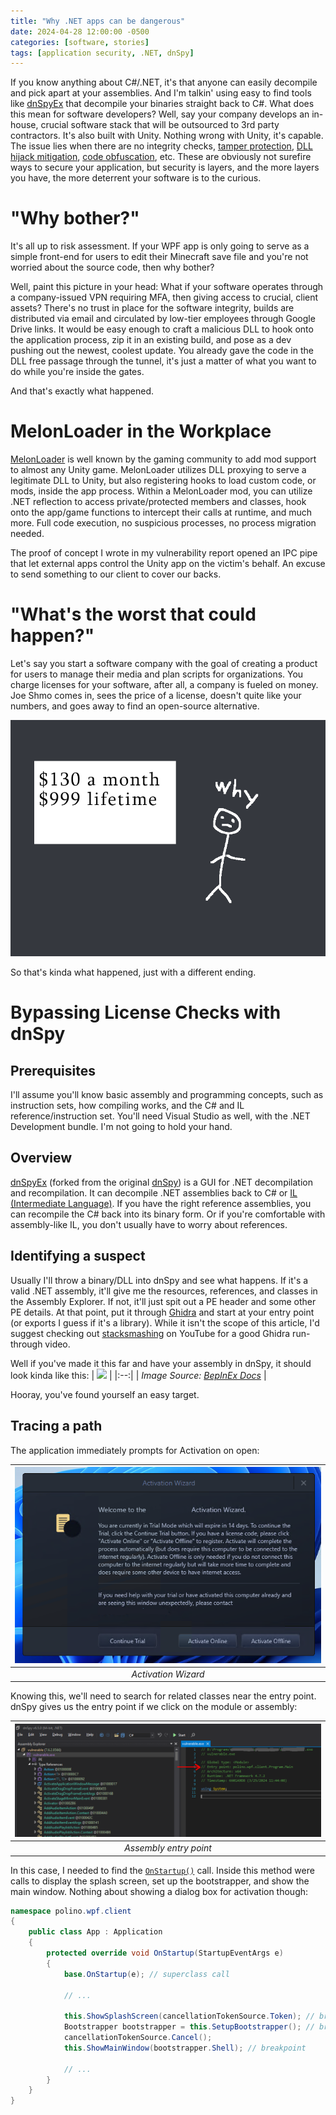 ```yaml
---
title: "Why .NET apps can be dangerous"
date: 2024-04-28 12:00:00 -0500
categories: [software, stories]
tags: [application security, .NET, dnSpy]
---
```


If you know anything about C#/.NET, it's that anyone can easily decompile and pick apart at your assemblies. And I'm talkin' using easy to find tools like [dnSpyEx](https://github.com/dnSpyEx) that decompile your binaries straight back to C#.
What does this mean for software developers? Well, say your company develops an in-house, crucial software stack that will be outsourced to 3rd party contractors. It's also built with Unity. 
Nothing wrong with Unity, it's capable. The issue lies when there are no integrity checks, [tamper protection](https://learn.microsoft.com/en-us/dotnet/framework/app-domains/gac), [DLL hijack mitigation](https://support.microsoft.com/en-us/topic/secure-loading-of-libraries-to-prevent-dll-preloading-attacks-d41303ec-0748-9211-f317-2edc819682e1), [code obfuscation](https://docs.unity3d.com/Manual/IL2CPP.html), etc. These are obviously not surefire ways to secure your application, but security is layers, and the more layers you have, the more deterrent your software is to the curious.

# "Why bother?"

It's all up to risk assessment. If your WPF app is only going to serve as a simple front-end for users to edit their Minecraft save file and you're not worried about the source code, then why bother?

Well, paint this picture in your head: What if your software operates through a company-issued VPN requiring MFA, then giving access to crucial, client assets? There's no trust in place for the software integrity, builds are distributed via email and circulated by low-tier employees through Google Drive links. It would be easy enough to craft a malicious DLL to hook onto the application process, zip it in an existing build, and pose as a dev pushing out the newest, coolest update. You already gave the code in the DLL free passage through the tunnel, it's just a matter of what you want to do while you're inside the gates. 

And that's exactly what happened.  

# MelonLoader in the Workplace

[MelonLoader](https://github.com/LavaGang/MelonLoader) is well known by the gaming community to add mod support to almost any Unity game. MelonLoader utilizes DLL proxying to serve a legitimate DLL to Unity, but also registering hooks to load custom code, or mods, inside the app process. Within a MelonLoader mod, you can utilize .NET reflection to access private/protected members and classes, hook onto the app/game functions to intercept their calls at runtime, and much more. Full code execution, no suspicious processes, no process migration needed.

The proof of concept I wrote in my vulnerability report opened an IPC pipe that let external apps control the Unity app on the victim's behalf. An excuse to send something to our client to cover our backs.

# "What's the worst that could happen?"

Let's say you start a software company with the goal of creating a product for users to manage their media and plan scripts for organizations. You charge licenses for your software, after all, a company is fueled on money. Joe Shmo comes in, sees the price of a license, doesn't quite like your numbers, and goes away to find an open-source alternative.

![](../assets/img/dotnet_app_security/dotnet1.png)

So that's kinda what happened, just with a different ending.

# Bypassing License Checks with dnSpy

## Prerequisites

I'll assume you'll know basic assembly and programming concepts, such as instruction sets, how compiling works, and the C# and IL reference/instruction set. You'll need Visual Studio as well, with the .NET Development bundle. I'm not going to hold your hand.

## Overview

[dnSpyEx](https://github.com/dnSpyEx) (forked from the original [dnSpy](https://github.com/dnSpy/dnSpy)) is a GUI for .NET decompilation and recompilation. It can decompile .NET assemblies back to C# or [IL (Intermediate Language)](https://learn.microsoft.com/en-us/dotnet/standard/managed-code#intermediate-language--execution). If you have the right reference assemblies, you can recompile the C# back into its binary form. Or if you're comfortable with assembly-like IL, you don't usually have to worry about references.

## Identifying a suspect

Usually I'll throw a binary/DLL into dnSpy and see what happens. If it's a valid .NET assembly, it'll give me the resources, references, and classes in the Assembly Explorer. If not, it'll just spit out a PE header and some other PE details. At that point, put it through [Ghidra](https://ghidra-sre.org/) and start at your entry point (or exports I guess if it's a library). While it isn't the scope of this article, I'd suggest checking out [stacksmashing](https://www.youtube.com/watch?v=Sv8yu12y5zM) on YouTube for a good Ghidra run-through video.

Well if you've made it this far and have your assembly in dnSpy, it should look kinda like this:
| ![](https://docs.bepinex.dev/articles/advanced/debug/images/dnSpy_set_breakpoint.png) |
|:--:| 
| *Image Source: [BepInEx Docs](https://docs.bepinex.dev/articles/advanced/debug/plugins_dnSpy.html)* |

Hooray, you've found yourself an easy target.

## Tracing a path

The application immediately prompts for Activation on open:

| ![](../assets/img/dotnet_app_security/dotnet3.png) |
|:--:|
| *Activation Wizard* |

Knowing this, we'll need to search for related classes near the entry point. dnSpy gives us the entry point if we click on the module or assembly:

| ![](../assets/img/dotnet_app_security/dotnet2.png) |
|:--:|
| *Assembly entry point* |

In this case, I needed to find the [`OnStartup()`](https://learn.microsoft.com/en-us/dotnet/api/system.windows.application.onstartup?view=netframework-4.8.1) call. Inside this method were calls to display the splash screen, set up the bootstrapper, and show the main window. Nothing about showing a dialog box for activation though:
```cs
namespace polino.wpf.client
{
	public class App : Application
	{
		protected override void OnStartup(StartupEventArgs e)
		{
			base.OnStartup(e); // superclass call

            // ...

			this.ShowSplashScreen(cancellationTokenSource.Token); // breakpoint
			Bootstrapper bootstrapper = this.SetupBootstrapper(); // breakpoint
			cancellationTokenSource.Cancel();
			this.ShowMainWindow(bootstrapper.Shell); // breakpoint

            // ...
		}
    }
}
```
